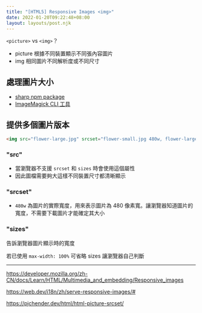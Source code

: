 ```yaml
---
title: "[HTML5] Responsive Images <img>"
date: 2022-01-20T09:22:48+08:00
layout: layouts/post.njk
---
```


`<picture>` vs `<img>`？

- picture 根據不同裝置顯示不同張內容圖片
- img 相同圖片不同解析度或不同尺寸



## 處理圖片大小

- [sharp npm package](https://www.npmjs.com/package/sharp)
- [ImageMagick CLI 工具](https://www.imagemagick.org/script/index.php)

## 提供多個圖片版本

```html
<img src="flower-large.jpg" srcset="flower-small.jpg 480w, flower-large.jpg 1080w" sizes="50vw">
```

### "src"

- 當瀏覽器不支援 `srcset` 和 `sizes` 時會使用這個屬性
- 因此圖檔需要夠大這樣不同裝置尺寸都清晰顯示

### "srcset"

- `480w` 為圖片的實際寬度，用來表示圖片為 480 像素寬。讓瀏覽器知道圖片的寬度，不需要下載圖片才能確定其大小

### "sizes"

告訴瀏覽器圖片顯示時的寬度

若已使用 `max-width: 100%` 可省略 sizes 讓瀏覽器自己判斷

---

https://developer.mozilla.org/zh-CN/docs/Learn/HTML/Multimedia_and_embedding/Responsive_images

https://web.dev/i18n/zh/serve-responsive-images/#

https://pjchender.dev/html/html-picture-srcset/